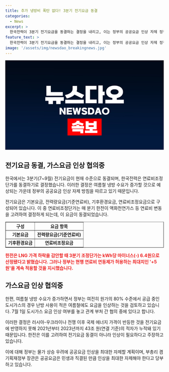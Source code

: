 ```yaml
---
title: 추가 냉방비 폭탄 없다! 3분기 전기요금 동결
categories:
  - News
excerpt: >
  한국전력이 3분기 전기요금을 동결하는 결정을 내리고, 이는 정부의 공공요금 인상 자제 정책과 여름철 냉방 수요 증가 예상에 따른 것이다. 연료비조정단가인 kWh당 5원도 동결될 것이며, 이는 LNG 등 연료비 변동을 고려해 정하는 요금으로 정부의 지시에 따라 최대치인 +5원을 적용할 것이다. 한전은 재무 위기 개선을 위해 전기요금을 인상해야 한다고 주장하지만, 정부는 물가 상승 우려로 공공요금 인상을 최대한 자제하겠다는 입장이다. 또한, 도시가스 요금에 대한 협의도 진행 중이다.
feature_text: >
  한국전력이 3분기 전기요금을 동결하는 결정을 내리고, 이는 정부의 공공요금 인상 자제 정책과 여름철 냉방 수요 증가 예상에 따른 것이다. 연료비조정단가인 kWh당 5원도 동결될 것이며, 이는 LNG 등 연료비 변동을 고려해 정하는 요금으로 정부의 지시에 따라 최대치인 +5원을 적용할 것이다. 한전은 재무 위기 개선을 위해 전기요금을 인상해야 한다고 주장하지만, 정부는 물가 상승 우려로 공공요금 인상을 최대한 자제하겠다는 입장이다. 또한, 도시가스 요금에 대한 협의도 진행 중이다.
image: '/assets/img/newsdao_breakingnews.jpg'
---
```


<p><img src="/assets/img/newsdao_breakingnews.jpg" alt="koreaapp 속보" /></p>

<h2 data-ke-size="size26">전기요금 동결, 가스요금 인상 협의중</h2>

<p>한국에서는 3분기(7~9월) 전기요금이 현재 수준으로 동결되며, 한국전력은 연료비조정단가를 동결하기로 결정했습니다. 이러한 결정은 여름철 냉방 수요가 증가할 것으로 예상되는 가운데 정부의 공공요금 인상 자제 방침을 따르고 있기 때문입니다.</p>

<p data-ke-size="size16">전기요금은 기본요금, 전력량요금(기준연료비), 기후환경요금, 연료비조정요금으로 구성되어 있습니다. 이 중 연료비조정단가는 매 분기 한전이 액화천연가스 등 연료비 변동을 고려하여 결정하게 되는데, 이 요금이 동결되었습니다.</p>

<table style="width: 100%;" border="1">
<tbody>
<tr>
<td style="text-align: center; height: 17px;"><b>구성</b></td>
<td style="text-align: center; height: 17px;"><b>요금 항목</b></td>
</tr>
<tr>
<td style="text-align: center; height: 17px;"><b>기본요금</b></td>
<td style="text-align: center; height: 17px;"><b>전력량요금(기준연료비)</b></td>
</tr>
<tr>
<td style="text-align: center; height: 17px;"><b>기후환경요금</b></td>
<td style="text-align: center; height: 17px;"><b>연료비조정요금</b></td>
</tr>
</tbody>
</table>

<p><b><span style="color: #ee2323;">한전은 LNG 가격 하락을 감안할 때 3분기 조정단가는 kWh당 마이너스(-) 6.4원으로 산정됐다고 밝혔습니다. 그러나 정부는 현행 연료비 연동제가 허용하는 최대치인 '+5원'을 계속 적용할 것을 지시했습니다.</span></b></p>

<h2 data-ke-size="size26">가스요금 인상 협의중</h2>

<p>한편, 여름철 냉방 수요가 증가하면서 정부는 여전히 원가의 80% 수준에서 공급 중인 도시가스의 경우 난방 사용이 적은 여름철에도 요금을 인상하는 것을 검토하고 있습니다. 7월 1일 도시가스 요금 인상 여부를 놓고 관계 부처 간 협의 중에 있다고 합니다.</p>

<p data-ke-size="size16">이러한 결정은 러시아-우크라이나 전쟁 이후 국제 에너지 가격이 반등한 것을 전기요금에 반영하지 못해 2021년부터 2023년까지 43조 원(연결 기준)의 적자가 누적돼 있기 때문입니다. 한전은 이를 고려하여 전기요금 동결이 아니라 인상이 필요하다고 주장하고 있습니다.</p>

<p>이에 대해 정부는 물가 상승 우려에 공공요금 인상을 최대한 자제할 계획이며, 부총리 겸 기획재정부 장관은 공공요금은 민생과 직결된 만큼 인상을 최대한 자제해야 한다고 당부하고 있습니다.</p>

